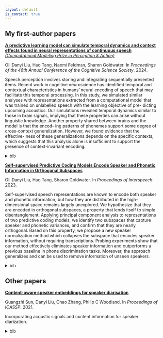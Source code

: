 ```yaml
---
layout: default
is_contact: true
---
```


## My first-author papers

[**A predictive learning model can simulate temporal dynamics and context effects found in neural representations of continuous speech**](https://arxiv.org/pdf/2405.08237)  [*(Computational Modeling Prize in Perception & Action)*](https://cognitivesciencesociety.org/conference-awards/)

Oli Danyi Liu, Hao Tang, Naomi Feldman, Sharon Goldwater. In <em>Proceedings of the 46th Annual Conference of the Cognitive Science Society</em>. 2024.

Speech perception involves storing and integrating sequentially presented items. Recent work in cognitive neuroscience has identified temporal and contextual characteristics in humans’ neural encoding of speech that may facilitate this temporal processing. In this study, we simulated similar analyses with representations extracted from a computational model that was trained on unlabelled speech with the learning objective of pre- dicting upcoming acoustics. Our simulations revealed temporal dynamics similar to those in brain signals, implying that these properties can arise without linguistic knowledge. Another property shared between brains and the model is that the encod- ing patterns of phonemes support some degree of cross-context generalization. However, we found evidence that the effective- ness of these generalizations depends on the specific contexts, which suggests that this analysis alone is insufficient to support the presence of context-invariant encoding.

<details>
  <summary>bib</summary>
     <pre>@inproceedings{liu.tang.ea:predictive,
  title = {A predictive learning model can simulate temporal dynamics and context effects found in neural representations of continuous speech},
  author = {Liu, Oli Danyi and Tang, Hao and Feldman, Naomi H. and Goldwater, Sharon},
  booktitle = {Proceedings of the 46th Annual Conference of the Cognitive Science Society},
  year = {2024}
}</pre>
</details>

[**Self-supervised Predictive Coding Models Encode Speaker and Phonetic Information in Orthogonal Subspaces**](https://arxiv.org/pdf/2305.12464.pdf) 

Oli Danyi Liu, Hao Tang, Sharon Goldwater. In <em>Proceedings of Interspeech</em>. 2023.

Self-supervised speech representations are known to encode both speaker and phonetic information, but how they are distributed in the high-dimensional space remains largely unexplored. We hypothesize that they are encoded in orthogonal subspaces, a property that lends itself to simple disentanglement. Applying principal component analysis to representations of two predictive coding models, we identify two subspaces that capture speaker and phonetic variances, and confirm that they are nearly orthogonal. Based on this property, we propose a new speaker normalization method which collapses the subspace that encodes speaker information, without requiring transcriptions. Probing experiments show that our method effectively eliminates speaker information and outperforms a previous baseline in phone discrimination tasks. Moreover, the approach generalizes and can be used to remove information of unseen speakers.

<details>
  <summary>bib</summary>
     <pre>@inproceedings{liu.tang.ea:self-supervised,   
  author={Oli Danyi Liu and Hao Tang and Sharon Goldwater},     
  title={Self-supervised Predictive Coding Models Encode Speaker and Phonetic Information in Orthogonal Subspaces},   
  year=2023,   
  booktitle={Proc. INTERSPEECH 2023},   
  pages={2968--2972},   
  doi={10.21437/Interspeech.2023-871}   
  }</pre>
</details>

## Other papers

[**Content-aware speaker embeddings for speaker diarisation**](https://arxiv.org/pdf/2102.06467.pdf)

Guangzhi Sun, Danyi Liu, Chao Zhang, Philip C Woodland. In <em>Proceedings of ICASSP</em>. 2021.

Incorporating acoustic signals and content information for speaker diarization.

<details>
  <summary>bib</summary>
     <pre>@inproceedings{sun.liu.ea:context,  
  author={Sun, G. and Liu, D. and Zhang, C. and Woodland, P. C.},  
  booktitle={ICASSP 2021 - 2021 IEEE International Conference on Acoustics, Speech and Signal Processing (ICASSP)},   
  title={Content-Aware Speaker Embeddings for Speaker Diarisation},   
  year={2021},  
  volume={},  
  number={},  
  pages={7168-7172},  
  doi={10.1109/ICASSP39728.2021.9414390}   
  }</pre>
</details>


